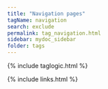 ```yaml
---
title: "Navigation pages"
tagName: navigation
search: exclude
permalink: tag_navigation.html
sidebar: mydoc_sidebar
folder: tags
---
```

{% include taglogic.html %}

{% include links.html %}
